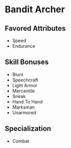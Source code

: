# Bandit Archer


## Favored Attributes
- Speed
- Endurance

## Skill Bonuses
- Blunt
- Speechcraft
- Light Armor
- Mercantile
- Sneak
- Hand To Hand
- Marksman
- Unarmored

## Specialization
- Combat